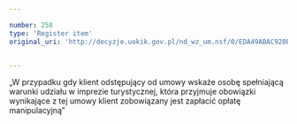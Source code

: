 ```yaml
---

number: 258
type: 'Register item'
original_uri: 'http://decyzje.uokik.gov.pl/nd_wz_um.nsf/0/EDA49ABAC920B2B6C12572DD003294AE?OpenDocument'


---
```


„W przypadku gdy klient odstępujący od umowy wskaże osobę spełniającą warunki udziału w imprezie turystycznej, która przyjmuje  obowiązki wynikające z tej umowy klient zobowiązany jest zapłacić opłatę manipulacyjną”
